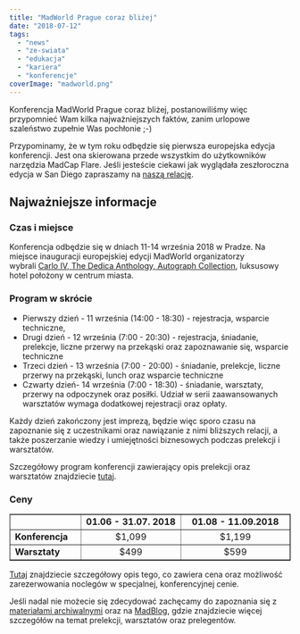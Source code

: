 ```yaml
---
title: "MadWorld Prague coraz bliżej"
date: "2018-07-12"
tags:
  - "news"
  - "ze-swiata"
  - "edukacja"
  - "kariera"
  - "konferencje"
coverImage: "madworld.png"
---
```


Konferencja MadWorld Prague coraz bliżej, postanowiliśmy więc przypomnieć Wam
kilka najważniejszych faktów, zanim urlopowe szaleństwo zupełnie Was pochłonie
;-)

Przypominamy, że w tym roku odbędzie się pierwsza europejska edycja konferencji.
Jest ona skierowana przede wszystkim do użytkowników narzędzia MadCap Flare.
Jeśli jesteście ciekawi jak wyglądała zeszłoroczna edycja w San Diego zapraszamy
na [naszą relację](http://techwriter.pl/madworld-2017-relacja/).

## Najważniejsze informacje

### Czas i miejsce

Konferencja odbędzie się w dniach 11-14 września 2018 w Pradze. Na miejsce
inauguracji europejskiej edycji MadWorld organizatorzy
wybrali [Carlo IV, The Dedica Anthology, Autograph Collection](https://www.marriott.com/hotels/travel/prgak-carlo-iv-the-dedica-anthology-autograph-collection/?scid=bb1a189a-fec3-4d19-a255-54ba596febe2),
luksusowy hotel położony w centrum miasta.

### Program w skrócie

- Pierwszy dzień - 11 września (14:00 - 18:30) - rejestracja, wsparcie
  techniczne,
- Drugi dzień - 12 września (7:00 - 20:30) - rejestracja, śniadanie, prelekcje,
  liczne przerwy na przekąski oraz zapoznawanie się, wsparcie techniczne
- Trzeci dzień - 13 września (7:00 - 20:00) - śniadanie, prelekcje, liczne
  przerwy na przekąski, lunch oraz wsparcie techniczne
- Czwarty dzień- 14 września (7:00 - 18:30) - śniadanie, warsztaty, przerwy na
  odpoczynek oraz posiłki. Udział w serii zaawansowanych warsztatów wymaga
  dodatkowej rejestracji oraz opłaty.

Każdy dzień zakończony jest imprezą, będzie więc sporo czasu na zapoznanie się z
uczestnikami oraz nawiązanie z nimi bliższych relacji, a także poszerzanie
wiedzy i umiejętności biznesowych podczas prelekcji i warsztatów.

Szczegółowy program konferencji zawierający opis prelekcji oraz warsztatów
znajdziecie
[tutaj](https://www.madcapsoftware.com/conference/madworld-europe-2018/schedule/#content).

### Ceny

<table style="border-collapse: collapse; width: 100%;" border="1"><tbody><tr><td style="width: 24.0713%;"></td><td style="width: 34.0569%; text-align: center;"><strong>01.06 - 31.07. 2018</strong></td><td style="width: 37.096%; text-align: center;"><strong>01.08 - 11.09.2018</strong></td></tr><tr><td style="width: 24.0713%;"><strong>Konferencja</strong></td><td style="width: 34.0569%; text-align: center;">$1,099</td><td style="width: 37.096%; text-align: center;">$1,199</td></tr><tr><td style="width: 24.0713%;"><strong>Warsztaty</strong></td><td style="width: 34.0569%; text-align: center;">$499</td><td style="width: 37.096%; text-align: center;">$599</td></tr></tbody></table>

[Tutaj](https://www.madcapsoftware.com/conference/madworld-europe-2018/pricing.aspx#content)
znajdziecie szczegółowy opis tego, co zawiera cena oraz możliwość zarezerwowania
noclegów w specjalnej, konferencyjnej cenie.

Jeśli nadal nie możecie się zdecydować zachęcamy do zapoznania się z
[materiałami archiwalnymi](https://www.madcapsoftware.com/past-conferences/)
oraz na [MadBlog](https://www.madcapsoftware.com/blog/), gdzie znajdziecie
więcej szczegółów na temat prelekcji, warsztatów oraz prelegentów.

